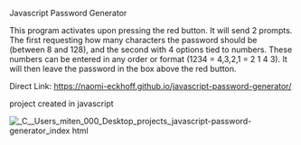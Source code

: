 Javascript Password Generator

This program activates upon pressing the red button. It will send 2 prompts. The first requesting how many characters the password should be (between 8 and 128), and the second with 4 options tied to numbers. These numbers can be entered in any order or format (1234 = 4,3,2,1 = 2 1 4 3). It will then leave the password in the box above the red button.

Direct Link: https://naomi-eckhoff.github.io/javascript-password-generator/

project created in javascript


![_C__Users_miten_000_Desktop_projects_javascript-password-generator_index html](https://user-images.githubusercontent.com/88948869/136698591-cbee77db-17cb-4388-8e8d-d30f88118a80.png)
